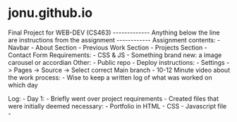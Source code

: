 # jonu.github.io
Final Project for WEB-DEV (CS463)
------------- Anything below the line are instructions from the assignment ------------
Assignment contents: 
    - Navbar
        - About Section
        - Previous Work Section
        - Projects Section
        - Contact Form
Requirements: 
    - CSS & JS
    - Something brand new: a image carousel or accordian 
Other: 
    - Public repo 
    - Deploy instructions: 
        - Settings -> Pages -> Source -> Select correct Main branch
    - 10-12 Minute video about the work process:
        - Wise to keep a written log of what was worked on which day 


Log: 
    - Day 1: 
        - Briefly went over project requirements
        - Created files that were initially deemed necessary:
            - Portfolio in HTML
            - CSS 
            - Javascript file
        - 